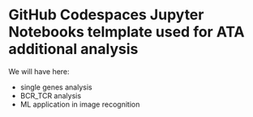 # GitHub Codespaces Jupyter Notebooks telmplate used for ATA additional analysis

We will have here: 
- single genes analysis
- BCR_TCR analysis
- ML application in image recognition

  

